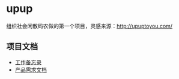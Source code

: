 # upup

组织社会闲散码农做的第一个项目，灵感来源：http://upuptoyou.com/

## 项目文档

* [工作备忘录](./MEMO.md)
* [产品需求文档](./docs/PRD.md)